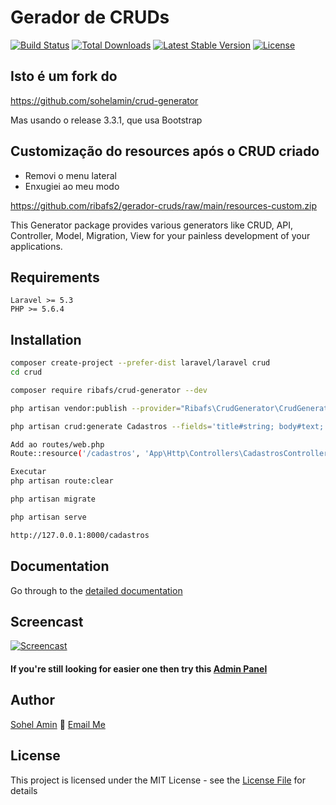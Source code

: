 # Gerador de CRUDs

[![Build Status](https://travis-ci.org/appzcoder/crud-generator.svg)](https://travis-ci.org/appzcoder/crud-generator.svg)
[![Total Downloads](https://poser.pugx.org/appzcoder/crud-generator/d/total.svg)](https://packagist.org/packages/appzcoder/crud-generator)
[![Latest Stable Version](https://poser.pugx.org/appzcoder/crud-generator/v/stable.svg)](https://packagist.org/packages/appzcoder/crud-generator)
[![License](https://poser.pugx.org/appzcoder/crud-generator/license.svg)](https://packagist.org/packages/appzcoder/crud-generator)

## Isto é um fork do
https://github.com/sohelamin/crud-generator

Mas usando o release 3.3.1, que usa Bootstrap

## Customização do resources após o CRUD criado

- Removi o menu lateral
- Enxugiei ao meu modo

https://github.com/ribafs2/gerador-cruds/raw/main/resources-custom.zip

This Generator package provides various generators like CRUD, API, Controller, Model, Migration, View for your painless development of your applications.

## Requirements
    Laravel >= 5.3
    PHP >= 5.6.4

## Installation
```bash
composer create-project --prefer-dist laravel/laravel crud
cd crud

composer require ribafs/crud-generator --dev

php artisan vendor:publish --provider="Ribafs\CrudGenerator\CrudGeneratorServiceProvider"

php artisan crud:generate Cadastros --fields='title#string; body#text;' --controller-namespace=App\\Http\\Controllers --form-helper=html

Add ao routes/web.php
Route::resource('/cadastros', 'App\Http\Controllers\CadastrosController');

Executar
php artisan route:clear

php artisan migrate

php artisan serve

http://127.0.0.1:8000/cadastros
```

## Documentation
Go through to the [detailed documentation](doc#readme)

## Screencast

[![Screencast](http://img.youtube.com/vi/831-PFBsYfw/0.jpg)](https://www.youtube.com/watch?v=K2G3kMQtY5Y)

#### If you're still looking for easier one then try this [Admin Panel](https://github.com/appzcoder/laravel-admin)

## Author

[Sohel Amin](http://sohelamin.com) :email: [Email Me](mailto:sohelamincse@gmail.com)

## License

This project is licensed under the MIT License - see the [License File](LICENSE) for details
